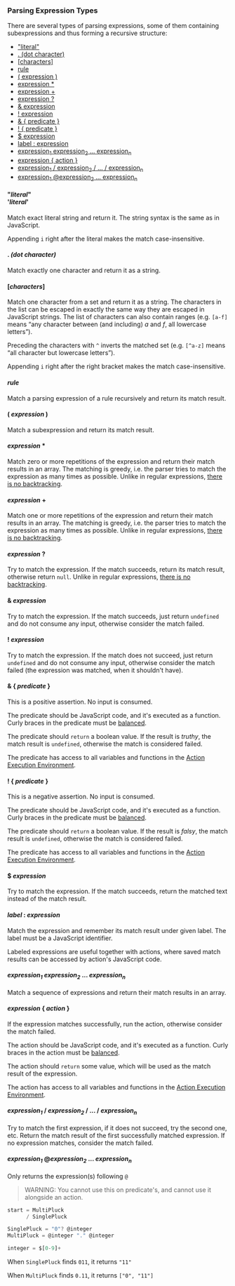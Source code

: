 ### Parsing Expression Types

There are several types of parsing expressions, some of them containing subexpressions and thus forming a recursive structure:

  * ["literal"](#literalliteral)
  * [. (dot character)](#-dot-character)
  * [[characters]](#characters)
  * [rule](#rule)
  * [( expression )](#-expression-)
  * [expression *](#expression-)
  * [expression +](#expression--1)
  * [expression ?](#expression--2)
  * [& expression](#-expression)
  * [! expression](#-expression-1)
  * [& { predicate }](#--predicate-)
  * [! { predicate }](#--predicate--1)
  * [$ expression](#-expression-2)
  * [label : expression](#label--expression)
  * [expression<sub>1</sub> expression<sub>2</sub> ... expression<sub>n</sub>](#expression1-expression2---expressionn)
  * [expression { action }](#expression--action-)
  * [expression<sub>1</sub> / expression<sub>2</sub> / ... / expression<sub>n</sub>](#expression1--expression2----expressionn)
  * [expression<sub>1</sub> @expression<sub>2</sub> ... expression<sub>n</sub>](#expression1--expression2---expressionn)

#### "*literal*"<br>'*literal*'

Match exact literal string and return it. The string syntax is the same as in JavaScript.

Appending `i` right after the literal makes the match case-insensitive.

#### . *(dot character)*

Match exactly one character and return it as a string.

#### [*characters*]

Match one character from a set and return it as a string. The characters in the list can be escaped in exactly the same way they are escaped in JavaScript strings. The list of characters can also contain ranges (e.g. `[a-f]` means “any character between (and including) _a_ and _f_, all lowercase letters”).

Preceding the characters with `^` inverts the matched set (e.g. `[^a-z]` means “all character but lowercase letters”).

Appending `i` right after the right bracket makes the match case-insensitive.

#### *rule*

Match a parsing expression of a rule recursively and return its match result.

#### ( *expression* )

Match a subexpression and return its match result.

#### *expression* \*

Match zero or more repetitions of the expression and return their match results in an array. The matching is greedy, i.e. the parser tries to match the expression as many times as possible. Unlike in regular expressions, [there is no backtracking](./backtracking.md).

#### *expression* +

Match one or more repetitions of the expression and return their match results in an array. The matching is greedy, i.e. the parser tries to match the expression as many times as possible. Unlike in regular expressions, [there is no backtracking](./backtracking.md).

#### *expression* ?

Try to match the expression. If the match succeeds, return its match result, otherwise return `null`. Unlike in regular expressions, [there is no backtracking](./backtracking.md).

#### & *expression*

Try to match the expression. If the match succeeds, just return `undefined` and do not consume any input, otherwise consider the match failed.

#### ! *expression*

Try to match the expression. If the match does not succeed, just return `undefined` and do not consume any input, otherwise consider the match failed (the expression was matched, when it shouldn't have).

#### & { *predicate* }

This is a positive assertion. No input is consumed.

The predicate should be JavaScript code, and it's executed as a function. Curly braces in the predicate must be [balanced](./balanced-braces.md).

The predicate should `return` a boolean value. If the result is _truthy_, the match result is `undefined`, otherwise the match is considered failed.

The predicate has access to all variables and functions in the [Action Execution Environment](./action-execution-environment.md).

#### ! { *predicate* }

This is a negative assertion. No input is consumed.

The predicate should be JavaScript code, and it's executed as a function. Curly braces in the predicate must be [balanced](./balanced-braces.md).

The predicate should `return` a boolean value. If the result is _falsy_, the match result is `undefined`, otherwise the match is considered failed.

The predicate has access to all variables and functions in the [Action Execution Environment](./action-execution-environment.md).

#### $ *expression*

Try to match the expression. If the match succeeds, return the matched text instead of the match result.

#### *label* : *expression*

Match the expression and remember its match result under given label. The label must be a JavaScript identifier.

Labeled expressions are useful together with actions, where saved match results can be accessed by action's JavaScript code.

#### *expression<sub>1</sub>* *expression<sub>2</sub>* ...  *expression<sub>n</sub>*

Match a sequence of expressions and return their match results in an array.

#### *expression* { *action* }

If the expression matches successfully, run the action, otherwise consider the match failed.

The action should be JavaScript code, and it's executed as a function. Curly braces in the action must be [balanced](./balanced-braces.md).

The action should `return` some value, which will be used as the match result of the expression.

The action has access to all variables and functions in the [Action Execution Environment](./action-execution-environment.md).

#### *expression<sub>1</sub>* / *expression<sub>2</sub>* / ... / *expression<sub>n</sub>*

Try to match the first expression, if it does not succeed, try the second one, etc. Return the match result of the first successfully matched expression. If no expression matches, consider the match failed.

#### *expression<sub>1</sub>* @*expression<sub>2</sub>* ...  *expression<sub>n</sub>*

Only returns the expression(s) following `@` 

> WARNING: You cannot use this on predicate's, and cannot use it alongside an action.

```js
start = MultiPluck
      / SinglePluck

SinglePluck = "0"? @integer
MultiPluck = @integer "." @integer

integer = $[0-9]+
```

When `SinglePluck` finds `011`, it returns `"11"`

When `MultiPluck` finds `0.11`, it returns `["0", "11"]`
